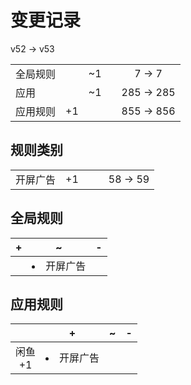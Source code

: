 # 变更记录

v52 -> v53

||||||
|-|:-:|:-:|:-:|:-:|
|全局规则||~1||7 -> 7|
|应用||~1||285 -> 285|
|应用规则|+1|||855 -> 856|

## 规则类别

||||||
|-|:-:|:-:|:-:|:-:|
|开屏广告|+1|||58 -> 59|

## 全局规则

|+|~|-|
|-|-|-|
||<li>开屏广告||

## 应用规则

||+|~|-|
|:-:|-|-|-|
|闲鱼<br>+1|<li>开屏广告|||
